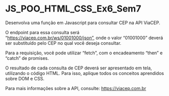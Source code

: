 # JS_POO_HTML_CSS_Ex6_Sem7

Desenvolva uma função em Javascript para consultar CEP na API ViaCEP. 

O endpoint para essa consulta será “https://viacep.com.br/ws/01001000/json”, onde o valor “01001000” deverá ser substituído pelo CEP no qual você deseja consultar.

Para a requisição, você pode utilizar “fetch”, com o encadeamento “then” e “catch” de promises. 

O resultado de cada consulta de CEP deverá ser apresentado em tela, utilizando o código HTML. Para isso, aplique todos os conceitos aprendidos sobre DOM e CSS.

Para mais informações sobre a API, consulte: https://viacep.com.br
